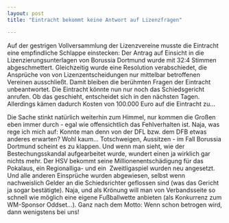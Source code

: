 ```yaml
---
layout: post
title: "Eintracht bekommt keine Antwort auf Lizenzfragen"

---
```


Auf der gestrigen Vollversammlung der Lizenzvereine musste die Eintracht eine empfindliche Schlappe einstecken: Der Antrag auf Einsicht in die Lizenzierungsunterlagen von Borussia Dortmund wurde mit 32:4 Stimmen abgeschmettert. Gleichzeitig wurde eine Resolution verabschiedet, die Ansprüche von von Lizenzentscheidungen nur mittelbar betroffenen Vereinen ausschließt. Damit bleiben die berühmten Fragen der Eintracht unbeantwortet. Die Eintracht könnte nun nur noch das Schiedsgericht anrufen. Ob das geschieht, entscheidet sich in den nächsten Tagen. Allerdings kämen dadurch Kosten von 100.000 Euro auf die Eintracht zu...

Die Sache stinkt natürlich weiterhin zum Himmel, nur kommen die Großen eben immer durch - egal wie offensichtlich das Fehlverhalten ist. Naja, was rege ich mich auf: Konnte man denn von der DFL bzw. dem DFB etwas anderes erwarten? Wohl kaum... Totschweigen, Aussitzen - im Fall Borussia Dortmund scheint es zu klappen. Und wenn man sieht, wie der Bestechungsskandal aufgearbeitet wurde, wundert einen ja wirklich gar nichts mehr. Der HSV bekommt seine Millionenentschädigung für das Pokalaus, ein Regionalliga- und ein  Zweitligaspiel wurden neu angesetzt. Und alle anderen Einsprüche wurden abgewiesen, selbst wenn nachweislich Gelder an die Schiedsrichter geflossen sind (was das Gericht ja sogar bestätigte). Naja, und als Krönung will man von Verbandsseite so schnell wie möglich eine eigene Fußballwette anbieten (als Konkurrenz zum WM-Sponsor Oddset...). Ganz nach dem Motto: Wenn schon betrogen wird, dann wenigstens bei uns!
